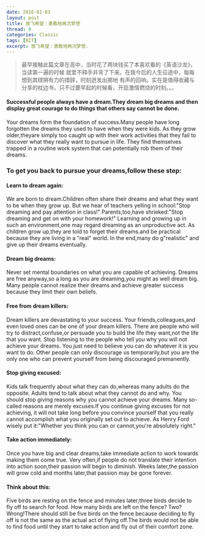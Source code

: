 ```yaml
---
date: 2016-01-03
layout: post
title: 放飞希望：勇敢地再次梦想
thread: 9
categories: Classic
tags: [BIT]
excerpt: 放飞希望：勇敢地再次梦想.
---
```


> 最早接触此篇文章在高中，当时花了两块钱买了本喜欢看的《英语沙龙》，当读第一遍的时候
就爱不释手并背了下来。在我今后的人生征途中，每每想到其铿锵有力的措辞，时刻迸发出掷地
有声的回响。实在是值得收藏与分享的枕边书，只不过要早起的时候看，开启激情燃烧的时刻。。。


#### Successful people always have a dream.They dream big dreams and then display great courage to do things that others say cannot be done.

Your dreams form the foundation of success.Many people have long forgotten the dreams they used to have when they were kids.
As they grow older,theyare simply too caught up with their work activities that they fail to discover 
what they really want to pursue in life.
They find themselves trapped in a routine work system that can potentially rob them of their dreams.

### To get you back to pursue your dreams,follow these step:

#### Learn to dream again: 
We are born to dream.Children often share their dreams and what they want to be when they grow up.
But we hear of teachers yelling in school:"Stop dreaming and pay attention in class!"
Parents,too,have shrieked:"Stop dreaming and get on with your homework!"
Learning and growing up in such an environment,one may regard dreaming as an unproductive act.
As children grow up,they are told to forget their dreams.and be practical because they are living in a "real" world.
In the end,many do g"realistic" and give up their dreams eventually.

#### Dream big dreams:
Never set mental boundaries on what you are capable of achieving.
Dreams are free anyway,so a long as you are dreaming,you might as well dream big.
Many people cannot realize their dreams and achieve greater success because they limit their own beliefs.

#### Free from dream killers:
Dream killers are devastating to your success.
Your friends,colleagues,and even loved ones can be one of your dream killers.
There are people who will try to distract,confuse,or persuade you to build the life they want,not the life that you want.
Stop listening to the people who tell you why you will not achieve your dreams.
You just need to believe you can do whatever it is you want to do.
Other people can only discourage us temporarily,but you are the only one who can prevent yourself 
from being discouraged premanently.
#### Stop giving excused:
Kids talk frequently about what they can do,whereas many adults do the opposite.
Adults tend to talk about what they cannot do and why.
You should stop giving reasons why you cannot achieve your dreams.
Many so-called reasons are merely excuses.If you continue giving excuses for not achieving, 
it will not take long before you convince yourself that you really cannot accomplish what you originally set out to achieve.
As Henry Ford wisely put it:"Whether you think you can or cannot,you're absolutely right."
#### Take action immediately:
Once you have big and clear dreams,take immediate action to work towards making them come true.
Very often,if people do not translate their intention into action soon,their passion will begin to diminish.
Weeks later,the passion will grow cold and months later,that passion may be gone forever.
#### Think about this:
Five birds are resting on the fence and minutes later;three birds decide to fly off to search for food.
How many birds are left on the fence?
Two?Wrong!There should still be five birds on the fence because deciding to fly off is not the same as the actual 
act of flying off.The birds would not be able to find food until they start to take action and fly
out of their comfort zone.